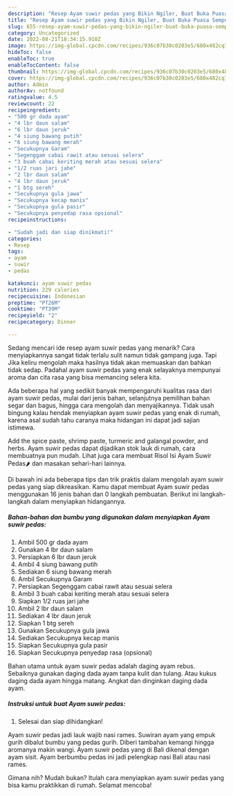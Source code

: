 ```yaml
---
description: "Resep Ayam suwir pedas yang Bikin Ngiler, Buat Buka Puasa Sempurna"
title: "Resep Ayam suwir pedas yang Bikin Ngiler, Buat Buka Puasa Sempurna"
slug: 655-resep-ayam-suwir-pedas-yang-bikin-ngiler-buat-buka-puasa-sempurna
category: Uncategorized
date: 2022-08-21T18:34:15.910Z
image: https://img-global.cpcdn.com/recipes/936c07b30c0203e5/680x482cq70/ayam-suwir-pedas-foto-resep-utama.jpg
hideToc: false
enableToc: true
enableTocContent: false
thumbnail: https://img-global.cpcdn.com/recipes/936c07b30c0203e5/680x482cq70/ayam-suwir-pedas-foto-resep-utama.jpg
cover: https://img-global.cpcdn.com/recipes/936c07b30c0203e5/680x482cq70/ayam-suwir-pedas-foto-resep-utama.jpg
author: Admin
authorAv: notfound
ratingvalue: 4.5
reviewcount: 22
recipeingredient:
- "500 gr dada ayam"
- "4 lbr daun salam"
- "6 lbr daun jeruk"
- "4 siung bawang putih"
- "6 siung bawang merah"
- "Secukupnya Garam"
- "Segenggam cabai rawit atau sesuai selera"
- "3 buah cabai keriting merah atau sesuai selera"
- "1/2 ruas jari jahe"
- "2 lbr daun salam"
- "4 lbr daun jeruk"
- "1 btg sereh"
- "Secukupnya gula jawa"
- "Secukupnya kecap manis"
- "Secukupnya gula pasir"
- "Secukupnya penyedap rasa opsional"
recipeinstructions:

- "Sudah jadi dan siap dinikmati!"
categories:
- Resep
tags:
- ayam
- suwir
- pedas

katakunci: ayam suwir pedas 
nutrition: 229 calories
recipecuisine: Indonesian
preptime: "PT26M"
cooktime: "PT39M"
recipeyield: "2"
recipecategory: Dinner

---
```



Sedang mencari ide resep ayam suwir pedas yang menarik? Cara menyiapkannya sangat tidak terlalu sulit namun tidak gampang juga. Tapi Jika keliru mengolah maka hasilnya tidak akan memuaskan dan bahkan tidak sedap. Padahal ayam suwir pedas yang enak selayaknya mempunyai aroma dan cita rasa yang bisa memancing selera kita.


Ada beberapa hal yang sedikit banyak mempengaruhi kualitas rasa dari ayam suwir pedas, mulai dari jenis bahan, selanjutnya pemilihan bahan segar dan bagus, hingga cara mengolah dan menyajikannya. Tidak usah bingung kalau hendak menyiapkan ayam suwir pedas yang enak di rumah, karena asal sudah tahu caranya maka hidangan ini dapat jadi sajian istimewa.

Add the spice paste, shrimp paste, turmeric and galangal powder, and herbs. Ayam suwir pedas dapat dijadikan stok lauk di rumah, cara membuatnya pun mudah. Lihat juga cara membuat Risol Isi Ayam Suwir Pedas🌶️ dan masakan sehari-hari lainnya.


Di bawah ini ada beberapa tips dan trik praktis dalam mengolah ayam suwir pedas yang siap dikreasikan. Kamu dapat membuat Ayam suwir pedas menggunakan 16 jenis bahan dan 0 langkah pembuatan. Berikut ini langkah-langkah dalam menyiapkan hidangannya.

<!--inarticleads1-->

##### Bahan-bahan dan bumbu yang digunakan dalam menyiapkan Ayam suwir pedas:

1. Ambil 500 gr dada ayam
1. Gunakan 4 lbr daun salam
1. Persiapkan 6 lbr daun jeruk
1. Ambil 4 siung bawang putih
1. Sediakan 6 siung bawang merah
1. Ambil Secukupnya Garam
1. Persiapkan Segenggam cabai rawit atau sesuai selera
1. Ambil 3 buah cabai keriting merah atau sesuai selera
1. Siapkan 1/2 ruas jari jahe
1. Ambil 2 lbr daun salam
1. Sediakan 4 lbr daun jeruk
1. Siapkan 1 btg sereh
1. Gunakan Secukupnya gula jawa
1. Sediakan Secukupnya kecap manis
1. Siapkan Secukupnya gula pasir
1. Siapkan Secukupnya penyedap rasa (opsional)


Bahan utama untuk ayam suwir pedas adalah daging ayam rebus. Sebaiknya gunakan daging dada ayam tanpa kulit dan tulang. Atau kukus daging dada ayam hingga matang. Angkat dan dinginkan daging dada ayam. 

<!--inarticleads2-->

##### Instruksi untuk buat Ayam suwir pedas:


1. Selesai dan siap dihidangkan!

Ayam suwir pedas jadi lauk wajib nasi rames. Suwiran ayam yang empuk gurih dibalut bumbu yang pedas gurih. Diberi tambahan kemangi hingga aromanya makin wangi. Ayam suwir pedas yang di Bali dikenal dengan ayam sisit. Ayam berbumbu pedas ini jadi pelengkap nasi Bali atau nasi rames. 

Gimana nih? Mudah bukan? Itulah cara menyiapkan ayam suwir pedas yang bisa kamu praktikkan di rumah. Selamat mencoba!
